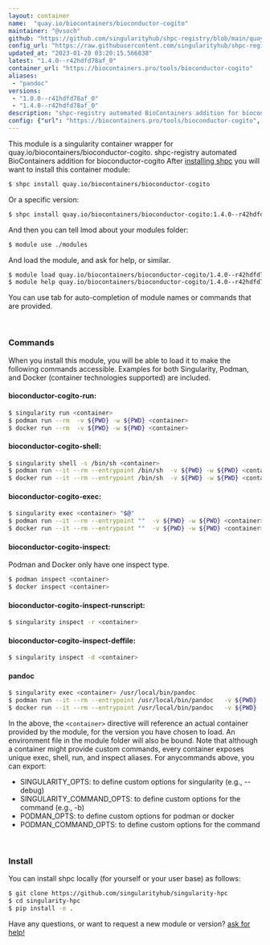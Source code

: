 ```yaml
---
layout: container
name:  "quay.io/biocontainers/bioconductor-cogito"
maintainer: "@vsoch"
github: "https://github.com/singularityhub/shpc-registry/blob/main/quay.io/biocontainers/bioconductor-cogito/container.yaml"
config_url: "https://raw.githubusercontent.com/singularityhub/shpc-registry/main/quay.io/biocontainers/bioconductor-cogito/container.yaml"
updated_at: "2023-01-20 03:20:15.566838"
latest: "1.4.0--r42hdfd78af_0"
container_url: "https://biocontainers.pro/tools/bioconductor-cogito"
aliases:
 - "pandoc"
versions:
 - "1.0.0--r41hdfd78af_0"
 - "1.4.0--r42hdfd78af_0"
description: "shpc-registry automated BioContainers addition for bioconductor-cogito"
config: {"url": "https://biocontainers.pro/tools/bioconductor-cogito", "maintainer": "@vsoch", "description": "shpc-registry automated BioContainers addition for bioconductor-cogito", "latest": {"1.4.0--r42hdfd78af_0": "sha256:1297935cd8dd924372e1737219193d188e29a03b96c4e0939319cb70ca734132"}, "tags": {"1.0.0--r41hdfd78af_0": "sha256:a7e1aaae7f25d70c9e4d46e347855bff1e5ffac979d6a51e39b032cdbd3ee085", "1.4.0--r42hdfd78af_0": "sha256:1297935cd8dd924372e1737219193d188e29a03b96c4e0939319cb70ca734132"}, "docker": "quay.io/biocontainers/bioconductor-cogito", "aliases": {"pandoc": "/usr/local/bin/pandoc"}}
---
```


This module is a singularity container wrapper for quay.io/biocontainers/bioconductor-cogito.
shpc-registry automated BioContainers addition for bioconductor-cogito
After [installing shpc](#install) you will want to install this container module:


```bash
$ shpc install quay.io/biocontainers/bioconductor-cogito
```

Or a specific version:

```bash
$ shpc install quay.io/biocontainers/bioconductor-cogito:1.4.0--r42hdfd78af_0
```

And then you can tell lmod about your modules folder:

```bash
$ module use ./modules
```

And load the module, and ask for help, or similar.

```bash
$ module load quay.io/biocontainers/bioconductor-cogito/1.4.0--r42hdfd78af_0
$ module help quay.io/biocontainers/bioconductor-cogito/1.4.0--r42hdfd78af_0
```

You can use tab for auto-completion of module names or commands that are provided.

<br>

### Commands

When you install this module, you will be able to load it to make the following commands accessible.
Examples for both Singularity, Podman, and Docker (container technologies supported) are included.

#### bioconductor-cogito-run:

```bash
$ singularity run <container>
$ podman run --rm  -v ${PWD} -w ${PWD} <container>
$ docker run --rm  -v ${PWD} -w ${PWD} <container>
```

#### bioconductor-cogito-shell:

```bash
$ singularity shell -s /bin/sh <container>
$ podman run --it --rm --entrypoint /bin/sh  -v ${PWD} -w ${PWD} <container>
$ docker run --it --rm --entrypoint /bin/sh  -v ${PWD} -w ${PWD} <container>
```

#### bioconductor-cogito-exec:

```bash
$ singularity exec <container> "$@"
$ podman run --it --rm --entrypoint ""  -v ${PWD} -w ${PWD} <container> "$@"
$ docker run --it --rm --entrypoint ""  -v ${PWD} -w ${PWD} <container> "$@"
```

#### bioconductor-cogito-inspect:

Podman and Docker only have one inspect type.

```bash
$ podman inspect <container>
$ docker inspect <container>
```

#### bioconductor-cogito-inspect-runscript:

```bash
$ singularity inspect -r <container>
```

#### bioconductor-cogito-inspect-deffile:

```bash
$ singularity inspect -d <container>
```


#### pandoc

```bash
$ singularity exec <container> /usr/local/bin/pandoc
$ podman run --it --rm --entrypoint /usr/local/bin/pandoc   -v ${PWD} -w ${PWD} <container> -c " $@"
$ docker run --it --rm --entrypoint /usr/local/bin/pandoc   -v ${PWD} -w ${PWD} <container> -c " $@"
```



In the above, the `<container>` directive will reference an actual container provided
by the module, for the version you have chosen to load. An environment file in the
module folder will also be bound. Note that although a container
might provide custom commands, every container exposes unique exec, shell, run, and
inspect aliases. For anycommands above, you can export:

 - SINGULARITY_OPTS: to define custom options for singularity (e.g., --debug)
 - SINGULARITY_COMMAND_OPTS: to define custom options for the command (e.g., -b)
 - PODMAN_OPTS: to define custom options for podman or docker
 - PODMAN_COMMAND_OPTS: to define custom options for the command

<br>

### Install

You can install shpc locally (for yourself or your user base) as follows:

```bash
$ git clone https://github.com/singularityhub/singularity-hpc
$ cd singularity-hpc
$ pip install -e .
```

Have any questions, or want to request a new module or version? [ask for help!](https://github.com/singularityhub/singularity-hpc/issues)